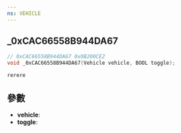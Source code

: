 ```yaml
---
ns: VEHICLE
---
```

## _0xCAC66558B944DA67

```c
// 0xCAC66558B944DA67 0x0B200CE2
void _0xCAC66558B944DA67(Vehicle vehicle, BOOL toggle);
```

```
rerere  
```

## 參數
* **vehicle**: 
* **toggle**: 

